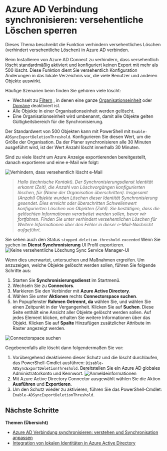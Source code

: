 <properties
   pageTitle="Azure AD Verbindung synchronisieren: verhindert versehentliche Löschen | Microsoft Azure"
   description="Dieses Thema beschreibt die Funktion verhindern versehentliches Löschen (verhindert versehentliche Löschen) in Azure AD verbinden."
   services="active-directory"
   documentationCenter=""
   authors="AndKjell"
   manager="femila"
   editor=""/>

<tags
   ms.service="active-directory"
   ms.devlang="na"
   ms.topic="article"
   ms.tgt_pltfrm="na"
   ms.workload="identity"
   ms.date="09/01/2016"
   ms.author="billmath"/>

# <a name="azure-ad-connect-sync-prevent-accidental-deletes"></a>Azure AD Verbindung synchronisieren: versehentliche Löschen sperren
Dieses Thema beschreibt die Funktion verhindern versehentliches Löschen (verhindert versehentliche Löschen) in Azure AD verbinden.

Beim Installieren von Azure AD Connect zu verhindern, dass versehentlich löscht standardmäßig aktiviert und konfiguriert keinen Export mit mehr als 500 löscht. Diese Funktion dient Sie versehentlich Konfiguration Änderungen in das lokale Verzeichnis vor, die viele Benutzer und anderen Objekte auswirkt.

Häufige Szenarien beim finden Sie gehören viele löscht:

- Wechselt zu [Filtern](active-directory-aadconnectsync-configure-filtering.md) , in denen eine ganze [Organisationseinheit](active-directory-aadconnectsync-configure-filtering.md#organizational-unitbased-filtering) oder [Domäne](active-directory-aadconnectsync-configure-filtering.md#domain-based-filtering) deaktiviert ist.
- Alle Objekte in einer Organisationseinheit werden gelöscht.
- Eine Organisationseinheit wird umbenannt, damit alle Objekte gelten Gültigkeitsbereich für die Synchronisierung.

Der Standardwert von 500 Objekten kann mit PowerShell mit `Enable-ADSyncExportDeletionThreshold`. Konfigurieren Sie diesen Wert, um die Größe der Organisation. Da der Planer synchronisieren alle 30 Minuten ausgeführt wird, ist der Wert Anzahl löscht innerhalb 30 Minuten.

Sind zu viele löscht um Azure Anzeige exportierenden bereitgestellt, danach exportieren und eine e-Mail wie folgt:

![Verhindern, dass versehentlich löscht e-Mail](./media/active-directory-aadconnectsync-feature-prevent-accidental-deletes/email.png)

> *Hallo (technische Kontakt). Der Synchronisierungsdienst Identität erkannt (Zeit), die Anzahl von Löschvorgängen konfigurierten löschen, für (Name der Organisation überschritten). Insgesamt (Anzahl) Objekte wurden Löschen dieser Identität Synchronisierung gesendet. Dies erreicht oder überschritten Schwellenwert konfigurierten Löschen von Objekten (Zahl). Sie bestätigen, dass die gelöschten Informationen verarbeitet werden sollen, bevor wir fortfahren. Finden Sie unter verhindert versehentlichen Löschen für Weitere Informationen über den Fehler in dieser e-Mail-Nachricht aufgeführt.*

Sie sehen auch den Status `stopped-deletion-threshold-exceeded` Wenn Sie suchen im **Dienst Synchronisierung** UI Profil exportieren.
![Keine versehentliche Löschung Sync Service Manager-UI](./media/active-directory-aadconnectsync-feature-prevent-accidental-deletes/syncservicemanager.png)

Wenn dies unerwartet, untersuchen und Maßnahmen ergreifen. Um anzuzeigen, welche Objekte gelöscht werden sollen, führen Sie folgende Schritte aus:

1. Starten Sie **Synchronisierungsdienst** im Startmenü.
2. Wechseln Sie zu **Connectors**.
3. Markieren Sie den Verbinder mit **Azure Active Directory**.
4. Wählen Sie unter **Aktionen** rechts **Connectorspace suchen**.
5. Im Popupfenster **Rahmen** **Getrennt, da** wählen Sie, und wählen Sie einen Zeitpunkt in der Vergangenheit. Klicken Sie auf **Suchen**. Diese Seite enthält eine Ansicht aller Objekte gelöscht werden sollen. Auf jedes Element klicken, erhalten Sie weitere Informationen über das Objekt. Klicken Sie auf **Spalte** Hinzufügen zusätzlicher Attribute im Raster angezeigt werden.

![Connectorspace suchen](./media/active-directory-aadconnectsync-feature-prevent-accidental-deletes/searchcs.png)

Gegebenenfalls alle löscht dann folgendermaßen Sie vor:

1. Vorübergehend deaktivieren dieser Schutz und die löscht durchlaufen, das PowerShell-Cmdlet ausführen: `Disable-ADSyncExportDeletionThreshold`. Bereitstellen Sie ein Azure AD globales Administratorkonto und Kennwort.
![Anmeldeinformationen](./media/active-directory-aadconnectsync-feature-prevent-accidental-deletes/credentials.png)
2. Mit Azure Active Directory Connector ausgewählt wählen Sie die Aktion **Ausführen** und **Exportieren**.
3. Um den Schutz wieder zu aktivieren, führen Sie das PowerShell-Cmdlet: `Enable-ADSyncExportDeletionThreshold`.

## <a name="next-steps"></a>Nächste Schritte

**Themen (Übersicht)**

- [Azure AD Verbindung synchronisieren: verstehen und Synchronisation anpassen](active-directory-aadconnectsync-whatis.md)
- [Integration von lokalen Identitäten in Azure Active Directory](active-directory-aadconnect.md)
